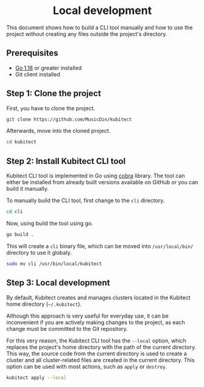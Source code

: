 <h1 align="center">Local development</h1>

This document shows how to build a CLI tool manually and how to use the project without creating any files outside the project's directory.

## Prerequisites

+ [Go 1.18](https://go.dev/dl/) or greater installed
+ Git client installed

## Step 1: Clone the project

First, you have to clone the project.
```sh
git clone https://github.com/MusicDin/kubitect
```

Afterwards, move into the cloned project.
```sh
cd kubitect
```

## Step 2: Install Kubitect CLI tool

Kubitect CLI tool is implemented in Go using [cobra](https://github.com/spf13/cobra) library.
The tool can either be installed from already built versions available on GitHub or you can build it manually.

To manually build the CLI tool, first change to the `cli` directory.
```sh
cd cli
```

Now, using build the tool using go.
```sh
go build .
```

This will create a `cli` binary file, which can be moved into `/usr/local/bin/` directory to use it globaly.
```sh
sudo mv cli /usr/bin/local/kubitect
```

## Step 3: Local development

By default, Kubitect creates and manages clusters located in the Kubitect home directory (`~/.kubitect`).

Although this approach is very useful for everyday use, it can be inconvenient if you are actively making changes to the project, as each change must be committed to the Git repository. 

For this very reason, the Kubitect CLI tool has the `--local` option, which replaces the project's home directory with the path of the current directory.
This way, the source code from the current directory is used to create a cluster and all cluster-related files are created in the current directory.
This option can be used with most actions, such as `apply` or `destroy`.

```sh
kubitect apply --local
```
